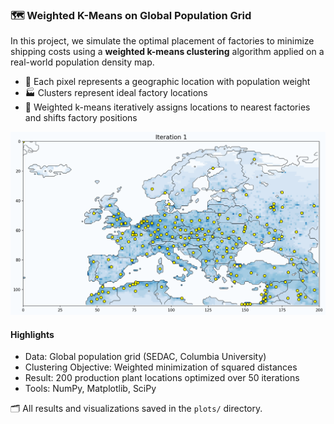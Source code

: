 ### 🗺 Weighted K-Means on Global Population Grid

In this project, we simulate the optimal placement of factories to minimize shipping costs using a **weighted k-means clustering** algorithm applied on a real-world population density map.

- 📍 Each pixel represents a geographic location with population weight  
- 🏭 Clusters represent ideal factory locations  
- 🧠 Weighted k-means iteratively assigns locations to nearest factories and shifts factory positions

![K-Means Clustering Animation](plots/centroid_animation.gif)

#### Highlights
- Data: Global population grid (SEDAC, Columbia University)
- Clustering Objective: Weighted minimization of squared distances
- Result: 200 production plant locations optimized over 50 iterations
- Tools: NumPy, Matplotlib, SciPy

🗂 All results and visualizations saved in the `plots/` directory.
